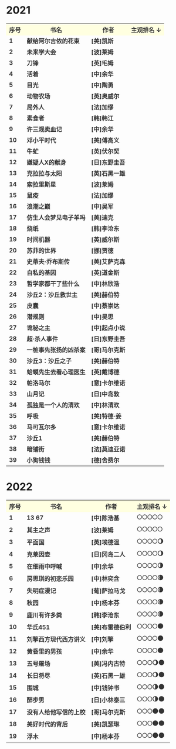 # 2021

<table style="color:#333333;font-weight:bold">
    <tr style="background-color:#FFFFE0"><th>序号</th><th>书名</th><th>作者</th><th>主观排名  ↓</th></tr>
    <tr><td>1</td><td>献给阿尔吉侬的花束</td><td>[美]凯斯</td><td></td></tr>
    <tr><td>2</td><td>未来学大会</td><td>[波]莱姆</td><td></td></tr>
    <tr><td>3</td><td>刀锋</td><td>[英]毛姆</td><td></td></tr>
    <tr><td>4</td><td>活着</td><td>[中]余华</td><td></td></tr>
    <tr><td>5</td><td>目光</td><td>[中]陶勇</td><td></td></tr>
    <tr><td>6</td><td>动物农场</td><td>[英]奥威尔</td><td></td></tr>
    <tr><td>7</td><td>局外人</td><td>[法]加缪</td><td></td></tr>
    <tr><td>8</td><td>素食者</td><td>[韩]韩江</td><td></td></tr>
    <tr><td>9</td><td>许三观卖血记</td><td>[中]余华</td><td></td></tr>
    <tr><td>10</td><td>邓小平时代</td><td>[美]傅高义</td><td></td></tr>
    <tr><td>11</td><td>牛虻</td><td>[英]伏尔契</td><td></td></tr>
    <tr><td>12</td><td>嫌疑人X的献身</td><td>[日]东野圭吾</td><td></td></tr>
    <tr><td>13</td><td>克拉拉与太阳</td><td>[英]石黑一雄</td><td></td></tr>
    <tr><td>14</td><td>索拉里斯星</td><td>[波]莱姆</td><td></td></tr>
    <tr><td>15</td><td>鼠疫</td><td>[法]加缪</td><td></td></tr>
    <tr><td>16</td><td>浪潮之巅</td><td>[中]吴军</td><td></td></tr>
    <tr><td>17</td><td>仿生人会梦见电子羊吗</td><td>[美]迪克</td><td></td></tr>
    <tr><td>18</td><td>烧纸</td><td>[韩]李沧东</td><td></td></tr>
    <tr><td>19</td><td>时间机器</td><td>[英]威尔斯</td><td></td></tr>
    <tr><td>20</td><td>苏菲的世界</td><td>[挪]贾德</td><td></td></tr>
    <tr><td>21</td><td>史蒂夫·乔布斯传</td><td>[美]艾萨克森</td><td></td></tr>
    <tr><td>22</td><td>自私的基因</td><td>[英]道金斯</td><td></td></tr>
    <tr><td>23</td><td>哲学家都干了些什么</td><td>[中]林欣浩</td><td></td></tr>
    <tr><td>24</td><td>沙丘2：沙丘救世主</td><td>[美]赫伯特</td><td></td></tr>
    <tr><td>25</td><td>皮囊</td><td>[中]蔡崇达</td><td></td></tr>
    <tr><td>26</td><td>潜规则</td><td>[中]吴思</td><td></td></tr>
    <tr><td>27</td><td>诡秘之主</td><td>[中]起点小说</td><td></td></tr>
    <tr><td>28</td><td>超·杀人事件</td><td>[日]东野圭吾</td><td></td></tr>
    <tr><td>29</td><td>一桩事先张扬的凶杀案</td><td>[哥]马尔克斯</td><td></td></tr>
    <tr><td>30</td><td>沙丘3：沙丘之子</td><td>[美]赫伯特</td><td></td></tr>
    <tr><td>31</td><td>蛤蟆先生去看心理医生</td><td>[英]戴博德</td><td></td></tr>
    <tr><td>32</td><td>帕洛马尔</td><td>[意]卡尔维诺</td><td></td></tr>
    <tr><td>33</td><td>山月记</td><td>[日]中岛敦</td><td></td></tr>
    <tr><td>34</td><td>孤独是一个人的清欢</td><td>[中]林清欢</td><td></td></tr>
    <tr><td>35</td><td>呼吸</td><td>[美]特德·姜</td><td></td></tr>
    <tr><td>36</td><td>马可瓦尔多</td><td>[意]卡尔维诺</td><td></td></tr>
    <tr><td>37</td><td>沙丘1</td><td>[美]赫伯特</td><td></td></tr>
    <tr><td>38</td><td>暗铺街</td><td>[法]莫迪亚诺</td><td></td></tr>
    <tr><td>39</td><td>小狗钱钱</td><td>[德]舍费尔</td><td></td></tr>
</table>










# 2022

<table style="color:#333333;font-weight:bold">
    <tr style="background-color:#FFFFE0"><th>序号</th><th>书名</th><th>作者</th><th>主观排名  ↓</th></tr>
    <tr><td>1</td><td>13 67</td><td>[中]陈浩基</td><td>🌕🌕🌕🌕🌕</td></tr>
    <tr><td>2</td><td>其主之声</td><td>[波]莱姆</td><td>🌕🌕🌕🌕🌕</td></tr>
    <tr><td>3</td><td>平面国</td><td>[英]埃德温</td><td>🌕🌕🌕🌕🌖</td></tr>
    <tr><td>4</td><td>克莱因壶</td><td>[日]冈岛二人</td><td>🌕🌕🌕🌕🌖</td></tr>
    <tr><td>5</td><td>在细雨中呼喊</td><td>[中]余华</td><td>🌕🌕🌕🌕🌗</td></tr>
    <tr><td>6</td><td>房思琪的初恋乐园</td><td>[中]林奕含</td><td>🌕🌕🌕🌕🌘</td></tr>
    <tr><td>7</td><td>失明症漫记</td><td>[葡]萨拉马戈</td><td>🌕🌕🌕🌕🌘</td></tr>
    <tr><td>8</td><td>秋园</td><td>[中]杨本芬</td><td>🌕🌕🌕🌕🌘</td></tr>
    <tr><td>9</td><td>鹿川有许多粪</td><td>[韩]李沧东</td><td>🌕🌕🌕🌕🌘</td></tr>
    <tr><td>10</td><td>华氏451</td><td>[美]布雷德伯利</td><td>🌕🌕🌕🌕🌑</td></tr>
    <tr><td>11</td><td>刘擎西方现代西方讲义</td><td>[中]刘擎</td><td>🌕🌕🌕🌕🌑</td></tr>
    <tr><td>12</td><td>黄昏里的男孩</td><td>[中]余华</td><td>🌕🌕🌕🌕🌑</td></tr>
    <tr><td>13</td><td>五号屠场</td><td>[美]冯内古特</td><td>🌕🌕🌕🌖🌑</td></tr>
    <tr><td>14</td><td>长日将尽</td><td>[英]石黑一雄</td><td>🌕🌕🌕🌖🌑</td></tr>
    <tr><td>15</td><td>围城</td><td>[中]钱钟书</td><td>🌕🌕🌕🌗🌑</td></tr>
    <tr><td>16</td><td>醉步男</td><td>[日]小林泰三</td><td>🌕🌕🌕🌗🌑</td></tr>
    <tr><td>17</td><td>没有人给他写信的上校</td><td>[哥]马尔克斯</td><td>🌕🌕🌕🌑🌑</td></tr>
    <tr><td>18</td><td>美好时代的背后</td><td>[美]凯瑟琳</td><td>🌕🌕🌕🌑🌑</td></tr>
    <tr><td>19</td><td>浮木</td><td>[中]杨本芬</td><td>🌕🌕🌕🌑🌑</td></tr>
</table>
